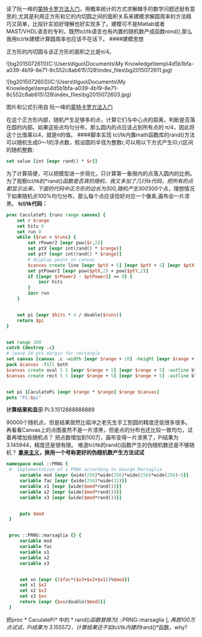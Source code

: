 读了阮一峰的[蒙特卡罗方法入门](http://www.ruanyifeng.com/blog/2015/07/monte-carlo-method.html)，用概率统计的方式求解棘手的数学问题还挺有意思的,尤其是利用正方形和它的内切圆之间的面积关系来建模求解圆周率的方法精巧又简单，比投针实验好理解也好实现多了。建模可不是Matlab或者MAST/VHDL语言的专利，既然tcl/tk语言也有内置的随机数产成函数*rand()*,那么我用tcl/tk建模计算圆周率也应该不在话下。
####建模思想

正方形的内切圆与该正方形的面积之比是π/4。

![bg2015072611](C:\Users\tlguo\Documents\My Knowledge\temp\4d5b1bfa-a039-4b19-8e71-8c552c8ab615\128\index_files\bg2015072611.jpg)

![bg2015072603](C:\Users\tlguo\Documents\My Knowledge\temp\4d5b1bfa-a039-4b19-8e71-8c552c8ab615\128\index_files\bg2015072603.jpg)

图片和公式引用自 阮一峰的[蒙特卡罗方法入门]( http://www.ruanyifeng.com/blog/2015/07/monte-carlo-method.html)


在这个正方形内部，随机产生足够多的点，计算它们与中心点的距离，判断是否落在圆的内部。如果这些点均匀分布，那么圆内的点应该占到所有点的 π/4，因此将这个比值乘以4，就是π的值。
####脚本实现
tcl/tk内置math函数库的rand()方法可以随机生成0～1的浮点数，假设圆的半径为整数r,可以用以下方式产生(0,r)区间的随机整数:
```tcl
set value [int [expr rand() * $r]]
```
为了计算简便，可以把模型进一步简化，只计算第一象限内的点落入圆内的比例。为了观察tcl/tk的*rand()*函数是否真的随机，我又多加了几行tk代码，把所有的点都显示出来。下面的代码中正方形的边长为300,随机产生300*300个点，理想情况下如果随机点100%均匀分布，那么每个点应该恰好对应一个像素,画布会一片漆黑。
**tcl/tk代码：**
```tcl
proc CaculatePi {runs range canvas} {
    set r $range
    set hits 0
    set run 0
    while {$run < $runs} {
        set rPower2 [expr pow($r,2)]
        set ptX [expr int(rand() * $range)]
        set ptY [expr int(rand() * $range)]
        # display point on canvas
        $canvas create line [expr $ptX + 5] [expr $ptY + 5] [expr $ptX + 5] [expr $ptY + 5]
        set ptPower2 [expr pow($ptX,2) + pow($ptY,2)]
        if {[expr $rPower2 - $ptPower2] >= 0} {
            incr hits
        }
        incr run
    }


    set pi [expr $hits * 4 / double($runs)]
    return $pi
}


set range 300
catch {destroy .c}
# leave 10 pts margin for rectangle
set canvas [canvas .c -width [expr $range + 10] -height [expr $range + 10]]
pack $canvas -fill both
$canvas create oval 5 5 [expr $range + 5] [expr $range + 5] -outline blue -width 2
$canvas create rect 5 5 [expr $range + 5] [expr $range + 5] -outline blue -width 2


set pi [CaculatePi [expr $range * $range] $range $canvas]
puts "Pi:$pi"
```
**计算结果和显示**
Pi:3.1512888888889

 90000个随机点，但是结果居然比祖冲之老先生手工割圆的精度还低很多很多。再看看Canvas上的点图虽然不是一片漆黑，但是点的分布也还比较一致均匀，试着再增加些随机点？ 把点数增加到100万，画布变得一片漆黑了，Pi结果为3.145944，精度还是很有限。
难道tcl/tk的rand()函数产生的伪随机数还是不够随机？
**[拿来主义](http://www.tcl.tk/cgi-bin/tct/tip/310.html)，换用一个号称更好的伪随机数产生方法试试**
```tcl
namespace eval ::PRNG {
 #  Implementation of a PRNG according to George Marsaglia
     variable mod [expr {wide(256)*wide(256)*wide(256)*wide(256)-5}]
     variable fac [expr {wide(256)*wide(32)}]
     variable x1 [expr {wide($mod*rand())}]
     variable x2 [expr {wide($mod*rand())}]
     variable x3 [expr {wide($mod*rand())}]


     puts $mod
 }


 proc ::PRNG::marsaglia {} {
     variable mod
     variable fac
     variable x1
     variable x2
     variable x3


     set xn [expr {($fac*($x3+$x2+$x1))%$mod}]
     set x1 $x2
     set x2 $x3
     set x3 $xn
     return [expr {$xn/double($mod)}]
 }
```
把proc * CaculatePi* 中的 * rand()*函数替换为*[ ::PRNG::marsaglia ]*, 再跑100万点试试，Pi结果为 3.155572，计算结果还不如tcl/tk内建的*rand()*函数，why?



